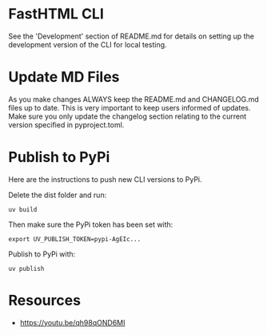 # FastHTML CLI

See the 'Development' section of README.md for details on setting up the development version of the CLI for local testing.

# Update MD Files

As you make changes ALWAYS keep the README.md and CHANGELOG.md files up to date. This is very important to keep users informed of updates. Make sure you only update the changelog section relating to the current version specified in pyproject.toml.

# Publish to PyPi

Here are the instructions to push new CLI versions to PyPi.

Delete the dist folder and run:

```
uv build
```

Then make sure the PyPi token has been set with:

```
export UV_PUBLISH_TOKEN=pypi-AgEIc...
```

Publish to PyPi with:

```
uv publish
```

# Resources

- https://youtu.be/qh98qOND6MI